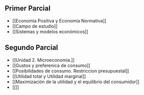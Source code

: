 ## Primer Parcial
- [[Economía Positiva y Economía Normativa]]
- [[Campo de estudio]]
- [[Sistemas y modelos económicos]]

## Segundo Parcial
- [[Unidad 2. Microeconomía.]]
- [[Gustos y preferenica de consumo]] 
-  [[Posibilidades de consumo. Restriccion presupuestal]]
- [[Utilidad total y Utilidad marginal]] 
- [[Maximización de la utilidad y el equilibrio del consumidor]] 
- [[]]